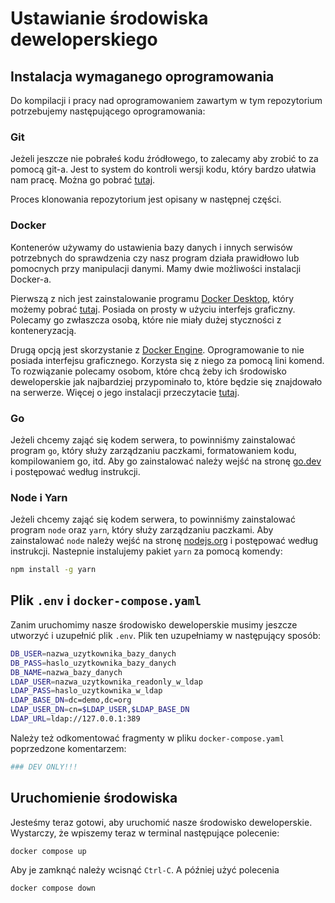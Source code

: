 # Ustawianie środowiska deweloperskiego

## Instalacja wymaganego oprogramowania

Do kompilacji i pracy nad oprogramowaniem zawartym w tym repozytorium
potrzebujemy następującego oprogramowania:

### Git

Jeżeli jeszcze nie pobrałeś kodu źródłowego, to zalecamy aby zrobić to za
pomocą git-a. Jest to system do kontroli wersji kodu, który bardzo ułatwia nam
pracę. Można go pobrać [tutaj](https://git-scm.com/downloads).

Proces klonowania repozytorium jest opisany w następnej części.

### Docker

Kontenerów używamy do ustawienia bazy danych i innych serwisów potrzebnych do
sprawdzenia czy nasz program działa prawidłowo lub pomocnych przy manipulacji
danymi. Mamy dwie możliwości instalacji Docker-a.

Pierwszą z nich jest zainstalowanie programu
[Docker Desktop](https://docs.docker.com/desktop/), który możemy pobrać
[tutaj](https://www.docker.com/get-started/). Posiada on prosty w użyciu
interfejs graficzny. Polecamy go zwłaszcza osobą, które nie miały dużej
styczności z konteneryzacją.

Drugą opcją jest skorzystanie z
[Docker Engine](https://docs.docker.com/engine/). Oprogramowanie to nie posiada
interfejsu graficznego. Korzysta się z niego za pomocą lini komend. To
rozwiązanie polecamy osobom, które chcą żeby ich środowisko deweloperskie jak
najbardziej przypominało to, które będzie się znajdowało na serwerze. Więcej
o jego instalacji przeczytacie [tutaj](https://docs.docker.com/engine/install/).

### Go

Jeżeli chcemy zająć się kodem serwera, to powinniśmy zainstalować program `go`,
który służy zarządzaniu paczkami, formatowaniem kodu, kompilowaniem go, itd.
Aby go zainstalować należy wejść na stronę [go.dev](https://go.dev/doc/install)
i postępować według instrukcji.


### Node i Yarn

Jeżeli chcemy zająć się kodem serwera, to powinniśmy zainstalować program `node` oraz `yarn`,
który służy zarządzaniu paczkami.
Aby zainstalować `node` należy wejść na stronę [nodejs.org](https://nodejs.org/en/download)
i postępować według instrukcji.
Nastepnie instalujemy pakiet `yarn` za pomocą komendy:
```sh
npm install -g yarn
```

## Plik `.env` i `docker-compose.yaml`

Zanim uruchomimy nasze środowisko deweloperskie musimy jeszcze utworzyć
i uzupełnić plik `.env`. Plik ten uzupełniamy w następujący sposób:

```sh
DB_USER=nazwa_uzytkownika_bazy_danych
DB_PASS=haslo_uzytkownika_bazy_danych
DB_NAME=nazwa_bazy_danych
LDAP_USER=nazwa_uzytkownika_readonly_w_ldap
LDAP_PASS=haslo_uzytkownika_w_ldap
LDAP_BASE_DN=dc=demo,dc=org
LDAP_USER_DN=cn=$LDAP_USER,$LDAP_BASE_DN
LDAP_URL=ldap://127.0.0.1:389
```

Należy też odkomentować fragmenty w pliku `docker-compose.yaml` poprzedzone
komentarzem:
```yaml
### DEV ONLY!!!
```

## Uruchomienie środowiska

Jesteśmy teraz gotowi, aby uruchomić nasze środowisko deweloperskie. Wystarczy,
że wpiszemy teraz w terminal następujące polecenie:

```sh
docker compose up
```

Aby je zamknąć należy wcisnąć `Ctrl-C`. A później użyć polecenia

```sh
docker compose down
```


